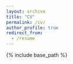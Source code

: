 ```yaml
---
layout: archive
title: "CV"
permalink: /cv/
author_profile: true
redirect_from:
  - /resume
---
```


{% include base_path %}


<object data="polarblairx.github.io/images/Young-CV-Jan2025.pdf" width="1000" height="1000" type='application/pdf'></object>


